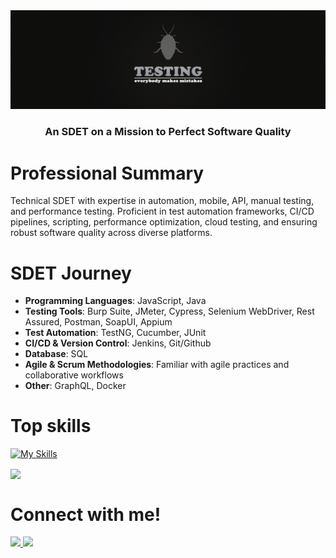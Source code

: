 <img src="/wp10992145.jpg" alt="MasterHead">

### <p align="center">An SDET on a Mission to Perfect Software Quality</p>

# Professional Summary
Technical SDET with expertise in automation, mobile, API, manual testing, and performance testing. Proficient in test automation frameworks, CI/CD pipelines, scripting, performance optimization, cloud testing, and ensuring robust software quality across diverse platforms.

# SDET Journey
- **Programming Languages**: JavaScript, Java  
- **Testing Tools**: Burp Suite, JMeter, Cypress, Selenium WebDriver, Rest Assured, Postman, SoapUI, Appium  
- **Test Automation**: TestNG, Cucumber, JUnit  
- **CI/CD & Version Control**: Jenkins, Git/Github  
- **Database**: SQL  
- **Agile & Scrum Methodologies**: Familiar with agile practices and collaborative workflows  
- **Other**: GraphQL, Docker

# Top skills
[![My Skills](https://skillicons.dev/icons?i=javascript,java,cypress,selenium,postman,jenkins,git,github,graphql,docker&theme=light)](https://skillicons.dev)

<a href="https://github.com/garimas7/garimas7"><img align="center" src="https://github-readme-stats.vercel.app/api/top-langs/?username=garimas7&layout=compact&theme=buefy&hide_border=true" width="420" /></a>

<h1 align="start">
  Connect with me!
</h1>
<p align="start">
  <a href="https://www.linkedin.com/in/garimasingh251/">
    <img src="https://skillicons.dev/icons?i=linkedin" />
  </a>
  <a href="mailto:garimasingh25177@gmail.com">
    <img src="https://skillicons.dev/icons?i=gmail" />
  </a>
</p>
